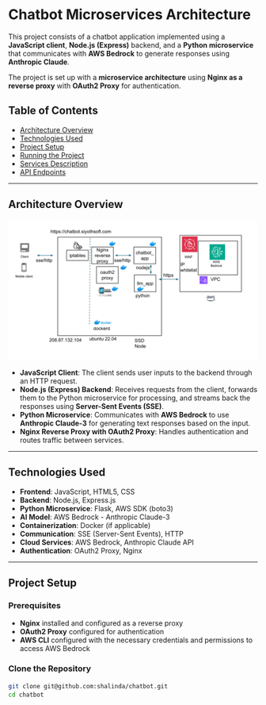 # Chatbot Microservices Architecture

This project consists of a chatbot application implemented using a **JavaScript client**, **Node.js (Express)** backend, and a **Python microservice** that communicates with **AWS Bedrock** to generate responses using **Anthropic Claude**.

The project is set up with a **microservice architecture** using **Nginx as a reverse proxy** with **OAuth2 Proxy** for authentication.

## Table of Contents
- [Architecture Overview](#architecture-overview)
- [Technologies Used](#technologies-used)
- [Project Setup](#project-setup)
- [Running the Project](#running-the-project)
- [Services Description](#services-description)
- [API Endpoints](#api-endpoints)

---

## Architecture Overview

![Architecture](architecture.png)

- **JavaScript Client**: The client sends user inputs to the backend through an HTTP request.
- **Node.js (Express) Backend**: Receives requests from the client, forwards them to the Python microservice for processing, and streams back the responses using **Server-Sent Events (SSE)**.
- **Python Microservice**: Communicates with **AWS Bedrock** to use **Anthropic Claude-3** for generating text responses based on the input.
- **Nginx Reverse Proxy with OAuth2 Proxy**: Handles authentication and routes traffic between services.

---

## Technologies Used

- **Frontend**: JavaScript, HTML5, CSS
- **Backend**: Node.js, Express.js
- **Python Microservice**: Flask, AWS SDK (boto3)
- **AI Model**: AWS Bedrock - Anthropic Claude-3
- **Containerization**: Docker (if applicable)
- **Communication**: SSE (Server-Sent Events), HTTP
- **Cloud Services**: AWS Bedrock, Anthropic Claude API
- **Authentication**: OAuth2 Proxy, Nginx

---

## Project Setup

### Prerequisites

- **Nginx** installed and configured as a reverse proxy
- **OAuth2 Proxy** configured for authentication
- **AWS CLI** configured with the necessary credentials and permissions to access AWS Bedrock

### Clone the Repository

```bash
git clone git@github.com:shalinda/chatbot.git
cd chatbot
